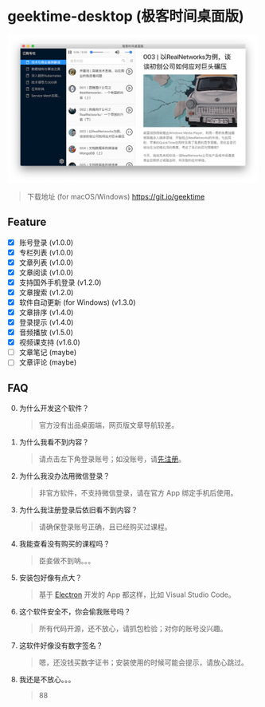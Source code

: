 # geektime-desktop (极客时间桌面版)

<div align="center">
  <img src="screenshot.png" alt="geektime-desktop screenshot">
</div>

> 下载地址 (for macOS/Windows) <https://git.io/geektime>

## Feature

- [x] 账号登录 (v1.0.0)
- [x] 专栏列表 (v1.0.0)
- [x] 文章列表 (v1.0.0)
- [x] 文章阅读 (v1.0.0)
- [x] 支持国外手机登录 (v1.2.0)
- [x] 文章搜索 (v1.2.0)
- [x] 软件自动更新 (for Windows) (v1.3.0)
- [x] 文章排序 (v1.4.0)
- [x] 登录提示 (v1.4.0)
- [x] 音频播放 (v1.5.0)
- [x] 视频课支持 (v1.6.0)
- [ ] 文章笔记 (maybe)
- [ ] 文章评论 (maybe)

## FAQ

0. 为什么开发这个软件？

    > 官方没有出品桌面端，网页版文章导航较差。

1. 为什么我看不到内容？

    > 请点击左下角登录账号；如没账号，请[先注册](https://time.geekbang.org/activity/getinvite?gk_ucode=8CD7B77096D48A)。

2. 为什么我没办法用微信登录？

    > 非官方软件，不支持微信登录，请在官方 App 绑定手机后使用。

3. 为什么我注册登录后依旧看不到内容？

    > 请确保登录账号正确，且已经购买过课程。

4. 我能查看没有购买的课程吗？

    > 臣妾做不到呐。。。

5. 安装包好像有点大？

    > 基于 [Electron](https://electronjs.org/) 开发的 App 都这样，比如 Visual Studio Code。

6. 这个软件安全不，你会偷我账号吗？

    > 所有代码开源，还不放心，请抓包检验；对你的账号没兴趣。

7. 这软件好像没有数字签名？

    > 嗯，还没钱买数字证书；安装使用的时候可能会提示，请放心跳过。

8. 我还是不放心。。。

    > 88
